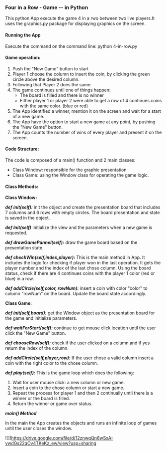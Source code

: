 ### Four in a Row - Game -- in Python ###

This python App execute the game 4 in a rwo between two live players.It uses the graphics.py package for displaying graphics on the screen. 

#### Running the App
Execute the command on the command line: python 4-in-row.py

#### Game operation:

1. Push the "New Game" button to start
2. Player 1 choose the column to insert the coin, by clicking the green circle above the desired column.
3. Following that Player 2 does the same.
4. The game continues until one of things happen:
	* The board is filled and there is no winner
	* Either player 1 or player 2 were able to get a row of 4 continues coins with the same color. (blue or red)
5. The App identified a winner, mention it on the screen and wait for a start of a new game.
6. The App have the option to start a new game at any point, by pushing the "New Game" button.
7. The App counts the number of wins of every player and present it on the screen.

#### Code Structure:

The code is composed of a main() function and 2 main classes:

* Class Window: responsible for the graphic presentation
* Class Game: using the Window class for operating the game logic.

#### Class Methods: ####
**Class Window:**

***def __init__(self):*** init the object and create the presentation board that includes 7 columns and 6 rows with empty circles. The board presentation and state is saved in the object.

***def Init(self)*** Initialize the view and the parameters when a new game is requested.

***def drawGamePannel(self):*** draw the game board based on the presentation state.

***def checkWin(self,index,player):*** This is the main method in App. It includes the logic for checking if player won in the last operation. It gets the player number and the index of the last chose column. Using the board status, check if there are 4 continues coins with the player 1 color (red or blue) in a row. 

***def addCircle(self,color, rowNum):*** insert a coin with color "color" to column "rowNum" on the board. Update the board state accordingly.

**Class Game:**

***def __init__(self,board):*** get the Window object as the presentation board for the game and initialize parameters.  

***def waitForStart(self):*** continue to get mouse click location until the user click the "New Game" button.

***def chooseRow(self):*** check if the user clicked on a column and if yes return the index of the column.

***def addCircle(self,player,row):*** If the user chose a valid column insert a coin with the right color to the chose column.

***def play(self):*** This is the game loop which does the following:

1. Wait for user mouse click: a new column or new game.
2. Insert a coin to the chose column or start a new game.
3. Repeat the process for player 1 and then 2 continually until there is a winner or the board is filled.
4. Return the winner or game over status.

***main() Method***

In the main the App creates the objects and runs an infinite loop of games until the user closes the window.

![](https://drive.google.com/file/d/12znwqQn6wSxA-vwdGs22qOv4TKeKz_ew/view?usp=sharing
